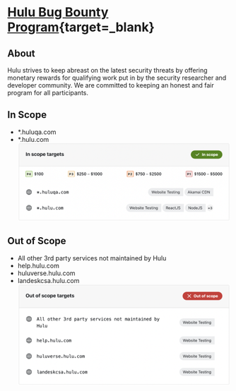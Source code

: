 # [Hulu Bug Bounty Program](https://bugcrowd.com/hulu){target=_blank}

## About 
Hulu strives to keep abreast on the latest security threats by offering monetary rewards for qualifying work put in by the security researcher and developer community. We are committed to keeping an honest and fair program for all participants.


## In Scope

* *.huluqa.com	
* *.hulu.com
![](../../Bugcrowd/Hulu/assets/inscope.png)

## Out of Scope

* All other 3rd party services not maintained by Hulu	
* help.hulu.com	
* huluverse.hulu.com	
* landeskcsa.hulu.com
![](../../Bugcrowd/Hulu/assets/out_of_scope.png)